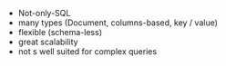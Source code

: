 - Not-only-SQL
- many types (Document, columns-based, key / value)
- flexible (schema-less)
- great scalability
- not s well suited for complex queries